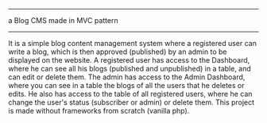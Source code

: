 
<hr>
a Blog CMS made in MVC pattern
<hr>
It is a simple blog content management system where a registered user can write a blog, which is then approved (published) by an admin to be displayed on the website. A registered user has access to the Dashboard, where he can see all his blogs (published and unpublished) in a table, and can edit or delete them.
The admin has access to the Admin Dashboard, where you can see in a table the blogs of all the users that he deletes or edits. He also has access to the table of all registered users, where he can change the user's status (subscriber or admin) or delete them.
This project is made without frameworks from scratch (vanilla php).


